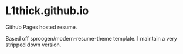 # L1thick.github.io
 Github Pages hosted resume.

Based off sproogen/modern-resume-theme template. I maintain a very stripped down version.
